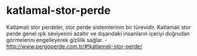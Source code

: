 # katlamal-stor-perde
 Katlamalı stor perdeler, stor perde sistemlerinin bir türevidir. Katlamalı stor perde genel ışık seviyesini azaltır ve dışarıdaki insanların içeriyi doğrudan görmelerini engelleyerek gizlilik sağlar. - http://www.pergoperde.com.tr/#!katlamali-stor-perde/
